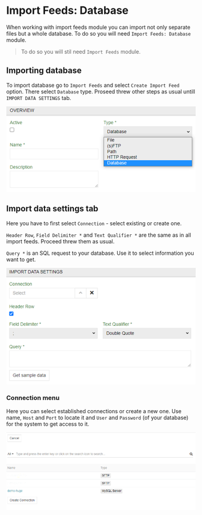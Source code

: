 # Import Feeds: Database

When working with import feeds module you can import not only separate files but a whole database. To do so you will need `Import Feeds: Database` module.

>To do so you will stil need `Import Feeds` module.

## Importing database

To import database go to `Import Feeds` and select `Create Import Feed` option. There select `Database` type. Proseed threw other steps as usual untill `IMPORT DATA SETTINGS` tab.

![create](_assets/import-feeds-database/import-feeds-database-create.png)

## Import data settings tab

Here you have to first select `Connection` - select existing or create one.

`Header Row`, `Field Delimiter *` and `Text Qualifier *` are the same as in all import feeds. Proceed threw them as usual.

`Query *` is an SQL request to your database. Use it to select information you want to get.

![create](_assets/import-feeds-database/import-feeds-database-settings.png)

### Connection menu

Here you can select established connections or create a new one. Use name, `Host` and `Port` to locate it and  `User` and `Password` (of your database) for the system to get access to it.

![create](_assets/import-feeds-database/import-feeds-database-connection.png)